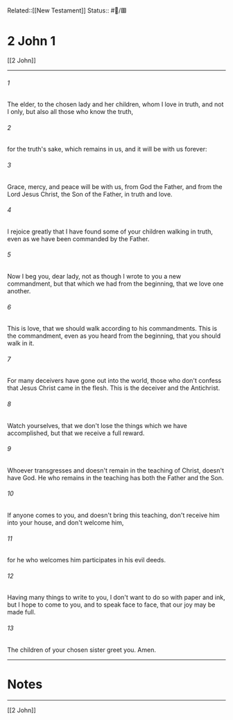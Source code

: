 Related::[[New Testament]]
Status:: #📖/🟥
# 2 John 1

[[2 John]]
***



###### 1 
The elder, to the chosen lady and her children, whom I love in truth, and not I only, but also all those who know the truth, 

###### 2 
for the truth's sake, which remains in us, and it will be with us forever: 

###### 3 
Grace, mercy, and peace will be with us, from God the Father, and from the Lord Jesus Christ, the Son of the Father, in truth and love. 

###### 4 
I rejoice greatly that I have found some of your children walking in truth, even as we have been commanded by the Father. 

###### 5 
Now I beg you, dear lady, not as though I wrote to you a new commandment, but that which we had from the beginning, that we love one another. 

###### 6 
This is love, that we should walk according to his commandments. This is the commandment, even as you heard from the beginning, that you should walk in it. 

###### 7 
For many deceivers have gone out into the world, those who don't confess that Jesus Christ came in the flesh. This is the deceiver and the Antichrist. 

###### 8 
Watch yourselves, that we don't lose the things which we have accomplished, but that we receive a full reward. 

###### 9 
Whoever transgresses and doesn't remain in the teaching of Christ, doesn't have God. He who remains in the teaching has both the Father and the Son. 

###### 10 
If anyone comes to you, and doesn't bring this teaching, don't receive him into your house, and don't welcome him, 

###### 11 
for he who welcomes him participates in his evil deeds. 

###### 12 
Having many things to write to you, I don't want to do so with paper and ink, but I hope to come to you, and to speak face to face, that our joy may be made full. 

###### 13 
The children of your chosen sister greet you. Amen.

---
# Notes


***
[[2 John]]
